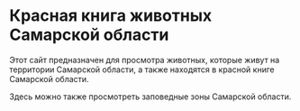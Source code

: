 # Красная книга животных Самарской области

Этот сайт предназначен для просмотра животных, которые живут на территории Самарской области, а также находятся в красной книге Самарской области.
        
        
 Здесь можно также просмотреть заповедные зоны Самарской области.
